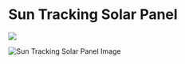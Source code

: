 # Sun Tracking Solar Panel

![](https://media.giphy.com/media/v1.Y2lkPTc5MGI3NjExMmJkM2YxMmQwZWNjN2ZjMTFiYTgyZTBkMDFlM2ZlODNkZDM5ZDZiOSZjdD1n/I3vKPVFJHNtZnyW2Hb/giphy-downsized-large.gif)

![Sun Tracking Solar Panel Image](https://user-images.githubusercontent.com/47284727/228736492-5c73bdf1-c8ce-4fab-8ed4-82a7eed5b843.jpeg)
